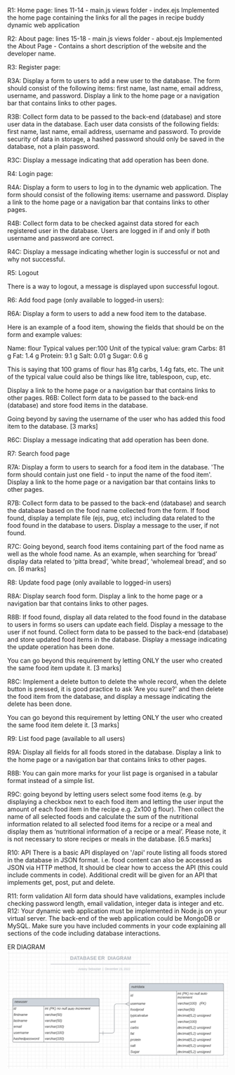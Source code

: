R1: Home page:
lines 11-14 - main.js
views folder - index.ejs
Implemented the home page containing the links for all the pages in recipe buddy dynamic web application

R2: About page: 
lines 15-18 - main.js
views folder - about.ejs
Implemented the About Page - Contains a short description of the website and the developer name.

R3: Register page:

R3A: Display a form to users to add a new user to the database. The form should consist of the following items: first name, last name, email address, username, and password.  Display a link to the home page or a navigation bar that contains links to other pages.

R3B:  Collect form data to be passed to the back-end (database) and store user data in the database. Each user data consists of the following fields: first name, last name, email address, username and password. To provide security of data in storage, a hashed password should only be saved in the database, not a plain password.

R3C: Display a message indicating that add operation has been done.

R4: Login page:


R4A: Display a form to users to log in to the dynamic web application. The form should consist of the following items: username and password.  Display a link to the home page or a navigation bar that contains links to other pages.

R4B: Collect form data to be checked against data stored for each registered user in the database. Users are logged in if and only if both username and password are correct. 

R4C: Display a message indicating whether login is successful or not and why not successful.

R5: Logout

There is a way to logout, a message is displayed upon successful logout.

R6: Add food page (only available to logged-in users):

R6A: Display a form to users to add a new food item to the database. 

Here is an example of a food item, showing the fields that should be on the form and example values:

Name: flour
Typical values per:100
Unit of the typical value: gram
Carbs: 81 g
Fat: 1.4 g
Protein: 9.1 g
Salt: 0.01 g
Sugar: 0.6 g

This is saying that 100 grams of flour has 81g carbs, 1.4g fats, etc.  The unit of the typical value could also be things like litre, tablespoon, cup, etc.

Display a link to the home page or a navigation bar that contains links to other pages.
R6B:  Collect form data to be passed to the back-end (database) and store food items in the database. 

Going beyond by saving the username of the user who has added this food item to the database. [3 marks]

R6C: Display a message indicating that add operation has been done.

R7: Search food page 

R7A: Display a form to users to search for a food item in the database. 'The form should contain just one field - to input the name of the food item'. Display a link to the home page or a navigation bar that contains links to other pages.

R7B:  Collect form data to be passed to the back-end (database) and search the database based on the food name collected from the form. If food found, display a template file (ejs, pug, etc) including data related to the food found in the database to users. Display a message to the user, if not found.

R7C: Going beyond, search food items containing part of the food name as well as the whole food name. As an example, when searching for ‘bread’ display data related to ‘pitta bread’, ‘white bread’, ‘wholemeal bread’, and so on. [6 marks]

R8: Update food page (only available to logged-in users)

R8A: Display search food form. Display a link to the home page or a navigation bar that contains links to other pages.

R8B: If food found, display all data related to the food found in the database to users in forms so users can update each field. Display a message to the user if not found. Collect form data to be passed to the back-end (database) and store updated food items in the database. Display a message indicating the update operation has been done. 

You can go beyond this requirement by letting ONLY the user who created the same food item update it. [3 marks]

R8C: Implement a delete button to delete the whole record, when the delete button is pressed, it is good practice to ask 'Are you sure?' and then delete the food item from the database, and display a message indicating the delete has been done. 

You can go beyond this requirement by letting ONLY the user who created the same food item delete it. [3 marks]

R9: List food page (available to all users)

R9A: Display all fields for all foods stored in the database. Display a link to the home page or a navigation bar that contains links to other pages.

R8B: You can gain more marks for your list page is organised in a tabular format instead of a simple list.

R9C: going beyond by letting users select some food items (e.g. by displaying a checkbox next to each food item and letting the user input the amount of each food item in the recipe e.g. 2x100 g flour). Then collect the name of all selected foods and calculate the sum of the nutritional information related to all selected food items for a recipe or a meal and display them as ‘nutritional information of a recipe or a meal’. Please note, it is not necessary to store recipes or meals in the database. [6.5 marks]

R10: API
There is a basic API displayed on '/api' route listing all foods stored in the database in JSON format. i.e. food content can also be accessed as JSON via HTTP method, It should be clear how to access the API (this could include comments in code). Additional credit will be given for an API that implements get, post, put and delete.

R11: form validation
All form data should have validations, examples include checking password length, email validation, integer data is integer and etc. 
R12: Your dynamic web application must be implemented in Node.js on your virtual server. The back-end of the web application could be MongoDB or MySQL. Make sure you have included comments in your code explaining all sections of the code including database interactions.



ER DIAGRAM
<img src="2022-12-23 (2).png" alt="Alt text" title="Optional title">
